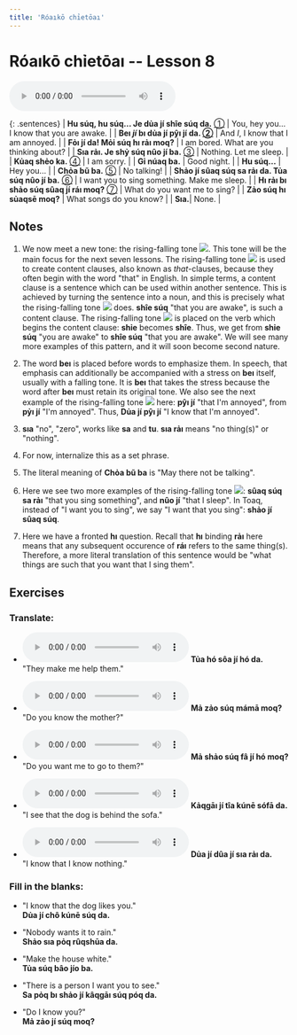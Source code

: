 ```yaml
---
title: 'Róaıkō chỉetōaı'
---
```

# **Róaıkō chỉetōaı** -- Lesson 8

<audio id="mainaudio" controls src="lesson.mp3"></audio>

{: .sentences}
| **Hu súq, hu súq... Je dủa jí shîe súq da.** [①](#fn-1)     | You, hey you... I know that you are awake. |
| **Beı *jí* bı dủa jí pŷı jí da. [②](#fn-2)** | And *I*, I know that I am annoyed. |
| **Fỏı jí da! Mỏi súq hı rảı moq?** | I am bored. What are you thinking about? |
| **Sıa rảı. Je shỷ súq nûo jí ba.** [③](#fn-3) | Nothing. Let me sleep. |
| **Kủaq shẻo ka.** [④](#fn-4) | I am sorry. |
| **Gỉ núaq ba.** | Good night. |
| **Hu súq...** | Hey you... |
| **Chỏa bũ ba.** [⑤](#fn-5) | No talking! |
| **Shảo jí sûaq súq sa rảı da. Tủa súq nûo jí ba.** [⑥](#fn-6) | I want you to sing something. Make me sleep. |
| **Hı rảı bı shảo súq sûaq jí ráı moq?** [⑦](#fn-7) | What do you want me to sing? |
| **Zảo súq hı sủaqsē moq?** | What songs do you know? |
| **Sıa.**| None. |

## Notes

1. <a name="fn-1" /> We now meet a new tone: the rising-falling tone ![](../tones/t5.png). This tone will be the main focus for the next seven lessons. The rising-falling tone ![](../tones/t5.png) is used to create content clauses, also known as *that*-clauses, because they often begin with the word "that" in English. In simple terms, a content clause is a sentence which can be used within another sentence. This is achieved by turning the sentence into a noun, and this is precisely what the rising-falling tone ![](../tones/t5.png) does. **shîe súq** "that you are awake", is such a content clause. The rising-falling tone ![](../tones/t5.png) is placed on the verb which begins the content clause: **shỉe** becomes **shîe**. Thus, we get from **shỉe súq** "you are awake" to **shîe súq** "that you are awake". We will see many more examples of this pattern, and it will soon become second nature.

2. <a name="fn-2" /> The word **beı** is placed before words to emphasize them. In speech, that emphasis can additionally be accompanied with a stress on **beı** itself, usually with a falling tone. It is **beı** that takes the stress because the word after **beı** must retain its original tone. We also see the next example of the rising-falling tone ![](../tones/t5.png) here:  **pŷı jí** "that I'm annoyed", from **pỷı jí** "I'm annoyed". Thus, **Dủa jí pŷı jí** "I know that I'm annoyed".

3. <a name="fn-3" /> **sıa** "no", "zero", works like **sa** and **tu**. **sıa rảı** means "no thing(s)" or "nothing".

4. <a name="fn-4" /> For now, internalize this as a set phrase. 

5. <a name="fn-5" /> The literal meaning of **Chỏa bũ ba** is "May there not be talking".

6. <a name="fn-6" /> Here we see two more examples of the rising-falling tone ![](../tones/t5.png): **sûaq súq sa rảı** "that you sing something", and **nûo jí** "that I sleep". In Toaq, instead of "I want you to sing", we say "I want that you sing": **shảo jí sûaq súq**.

7. <a name="fn-7" /> Here we have a fronted **hı** question. Recall that **hı** binding **rảı** here means that any subsequent occurence of **ráı** refers to the same thing(s). Therefore, a more literal translation of this sentence would be "what things are such that you want that I sing them".

## Exercises

### Translate:

- <audio controls src="ex1.mp3"></audio>
  **Tủa hó sôa jí hó da.**  
  <span class="spoiler">"They make me help them."</span>
  
- <audio controls src="ex2.mp3"></audio>
  **Mả zảo súq mámā moq?**  
  <span class="spoiler">"Do you know the mother?"</span>
  
- <audio controls src="ex3.mp3"></audio>
  **Mả shảo súq fâ jí hó moq?**  
  <span class="spoiler">"Do you want me to go to them?"</span>
  
- <audio controls src="ex4.mp3"></audio>
  **Kảqgāı jí tîa kúnē sófā da.**  
  <span class="spoiler">"I see that the dog is behind the sofa."</span>
  
- <audio controls src="ex5.mp3"></audio>
  **Dủa jí dûa jí sıa rảı da.**  
  <span class="spoiler">"I know that I know nothing."</span>

### Fill in the blanks:

- "I know that the dog likes you."  
  **<span class="spoiler">Dủa</span> jí <span class="spoiler">chô</span> kúnē súq da.**
  
- "Nobody wants it to rain."  
  **Shảo <span class="spoiler">sıa</span> pỏq <span class="spoiler">rûqshūa</span> da.**
  
- "Make the house white."  
  **Tủa súq <span class="spoiler">bâo</span> jío ba.**
  
- "There is a person I want you to see."  
  **Sa <span class="spoiler">pỏq</span> bı <span class="spoiler">shảo</span> jí kâqgāı súq <span class="spoiler">póq</span> da.**
  
- "Do I know you?"  
  **Mả <span class="spoiler">zảo</span> jí <span class="spoiler">súq</span> moq?**
